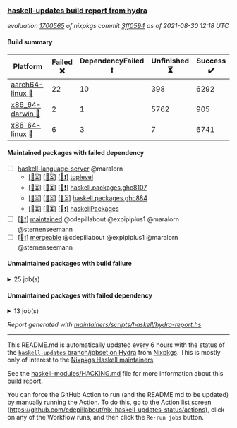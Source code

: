 ### [haskell-updates build report from hydra](https://hydra.nixos.org/jobset/nixpkgs/haskell-updates)
*evaluation [1700565](https://hydra.nixos.org/eval/1700565) of nixpkgs commit [3ff0594](https://github.com/NixOS/nixpkgs/commits/3ff0594935c935c1e47850f1906d0d8a20f98205) as of 2021-08-30 12:18 UTC*
#### Build summary

 | Platform | Failed :x: | DependencyFailed :heavy_exclamation_mark: | Unfinished :hourglass_flowing_sand: | Success :heavy_check_mark: | 
 | --- | --- | --- | --- | --- | 
 | [aarch64-linux :iphone:](https://hydra.nixos.org/eval/1700565?filter=.aarch64-linux) | 22 | 10 | 398 | 6292 | 
 | [x86_64-darwin :apple:](https://hydra.nixos.org/eval/1700565?filter=.x86_64-darwin) | 2 | 1 | 5762 | 905 | 
 | [x86_64-linux :penguin:](https://hydra.nixos.org/eval/1700565?filter=.x86_64-linux) | 6 | 3 | 7 | 6741 | 
#### Maintained packages with failed dependency
- [ ] [haskell-language-server](https://hydra.nixos.org/eval/1700565?filter=haskell-language-server) @maralorn
  - [[:iphone::hourglass_flowing_sand:]](https://hydra.nixos.org/build/151735568) [[:apple::hourglass_flowing_sand:]](https://hydra.nixos.org/build/151735595) [[:penguin::heavy_exclamation_mark:]](https://hydra.nixos.org/build/151735600) [toplevel](https://hydra.nixos.org/eval/1700565?filter=haskell-language-server)
  - [[:iphone::hourglass_flowing_sand:]](https://hydra.nixos.org/build/151721590) [[:apple::hourglass_flowing_sand:]](https://hydra.nixos.org/build/151731485) [[:penguin::heavy_exclamation_mark:]](https://hydra.nixos.org/build/151732220) [haskell.packages.ghc8107](https://hydra.nixos.org/eval/1700565?filter=haskell.packages.ghc8107.haskell-language-server)
  - [[:iphone::hourglass_flowing_sand:]](https://hydra.nixos.org/build/151735590) [[:apple::hourglass_flowing_sand:]](https://hydra.nixos.org/build/151735602) [[:penguin::hourglass_flowing_sand:]](https://hydra.nixos.org/build/151735575) [haskell.packages.ghc884](https://hydra.nixos.org/eval/1700565?filter=haskell.packages.ghc884.haskell-language-server)
  - [[:iphone::hourglass_flowing_sand:]](https://hydra.nixos.org/build/151722978) [[:apple::hourglass_flowing_sand:]](https://hydra.nixos.org/build/151730348) [[:penguin::heavy_exclamation_mark:]](https://hydra.nixos.org/build/151722208) [haskellPackages](https://hydra.nixos.org/eval/1700565?filter=haskellPackages.haskell-language-server)
- [ ] [[:penguin::heavy_exclamation_mark:]](https://hydra.nixos.org/build/151730101) [maintained](https://hydra.nixos.org/eval/1700565?filter=maintained) @cdepillabout @expipiplus1 @maralorn @sternenseemann
- [ ] [[:penguin::heavy_exclamation_mark:]](https://hydra.nixos.org/build/151735592) [mergeable](https://hydra.nixos.org/eval/1700565?filter=mergeable) @cdepillabout @expipiplus1 @maralorn @sternenseemann
#### Unmaintained packages with build failure
<details><summary>25 job(s) </summary>

- [ ] [[:iphone::x:]](https://hydra.nixos.org/build/151723150) [[:apple::hourglass_flowing_sand:]](https://hydra.nixos.org/build/151731482) [[:penguin::heavy_check_mark:]](https://hydra.nixos.org/build/151717379) [haskellPackages.HsASA](https://hydra.nixos.org/eval/1700565?filter=haskellPackages.HsASA) 
- [ ] [[:iphone::x:]](https://hydra.nixos.org/build/151728193) [[:apple::heavy_check_mark:]](https://hydra.nixos.org/build/151716991) [[:penguin::heavy_check_mark:]](https://hydra.nixos.org/build/151723415) [haskellPackages.OrderedBits](https://hydra.nixos.org/eval/1700565?filter=haskellPackages.OrderedBits) 
- [ ] [[:iphone::x:]](https://hydra.nixos.org/build/151726020) [[:apple::hourglass_flowing_sand:]](https://hydra.nixos.org/build/151727791) [[:penguin::heavy_check_mark:]](https://hydra.nixos.org/build/151724209) [haskellPackages.accelerate-llvm](https://hydra.nixos.org/eval/1700565?filter=haskellPackages.accelerate-llvm) 
- [ ] [[:iphone::x:]](https://hydra.nixos.org/build/151726472) [[:apple::hourglass_flowing_sand:]](https://hydra.nixos.org/build/151716453) [[:penguin::x:]](https://hydra.nixos.org/build/151729836) [haskellPackages.dhall-csv](https://hydra.nixos.org/eval/1700565?filter=haskellPackages.dhall-csv) 
- [ ] [[:iphone::x:]](https://hydra.nixos.org/build/151727844) [[:apple::hourglass_flowing_sand:]](https://hydra.nixos.org/build/151721990) [[:penguin::x:]](https://hydra.nixos.org/build/151720582) [haskellPackages.dhall-toml](https://hydra.nixos.org/eval/1700565?filter=haskellPackages.dhall-toml) 
- [ ] [[:iphone::heavy_check_mark:]](https://hydra.nixos.org/build/151724586) [[:apple::x:]](https://hydra.nixos.org/build/151715416) [[:penguin::heavy_check_mark:]](https://hydra.nixos.org/build/151723716) [haskellPackages.discount](https://hydra.nixos.org/eval/1700565?filter=haskellPackages.discount) 
- [ ] [[:iphone::x:]](https://hydra.nixos.org/build/151719661) [[:apple::hourglass_flowing_sand:]](https://hydra.nixos.org/build/151735374) [[:penguin::heavy_check_mark:]](https://hydra.nixos.org/build/151725956) [haskellPackages.easytensor](https://hydra.nixos.org/eval/1700565?filter=haskellPackages.easytensor) 
- [ ] [[:iphone::x:]](https://hydra.nixos.org/build/151727007) [[:apple::hourglass_flowing_sand:]](https://hydra.nixos.org/build/151722041) [[:penguin::heavy_check_mark:]](https://hydra.nixos.org/build/151715089) [haskellPackages.freetype2](https://hydra.nixos.org/eval/1700565?filter=haskellPackages.freetype2) 
- [ ] [[:iphone::x:]](https://hydra.nixos.org/build/151727306) [[:penguin::heavy_check_mark:]](https://hydra.nixos.org/build/151724718) [haskellPackages.gnome-keyring](https://hydra.nixos.org/eval/1700565?filter=haskellPackages.gnome-keyring) 
- [ ] [[:iphone::hourglass_flowing_sand:]](https://hydra.nixos.org/build/151722898) [[:apple::hourglass_flowing_sand:]](https://hydra.nixos.org/build/151723480) [[:penguin::x:]](https://hydra.nixos.org/build/151729111) [haskellPackages.hls-splice-plugin](https://hydra.nixos.org/eval/1700565?filter=haskellPackages.hls-splice-plugin) 
- [ ] [[:iphone::x:]](https://hydra.nixos.org/build/151726400) [[:apple::hourglass_flowing_sand:]](https://hydra.nixos.org/build/151723815) [[:penguin::heavy_check_mark:]](https://hydra.nixos.org/build/151716460) [haskellPackages.hq](https://hydra.nixos.org/eval/1700565?filter=haskellPackages.hq) 
- [ ] [[:iphone::x:]](https://hydra.nixos.org/build/151716343) [[:apple::hourglass_flowing_sand:]](https://hydra.nixos.org/build/151726422) [[:penguin::x:]](https://hydra.nixos.org/build/151730947) [haskellPackages.isocline](https://hydra.nixos.org/eval/1700565?filter=haskellPackages.isocline) 
- [ ] [[:iphone::x:]](https://hydra.nixos.org/build/151721890) [[:apple::hourglass_flowing_sand:]](https://hydra.nixos.org/build/151717720) [[:penguin::heavy_check_mark:]](https://hydra.nixos.org/build/151715215) [haskellPackages.long-double](https://hydra.nixos.org/eval/1700565?filter=haskellPackages.long-double) 
- [ ] [[:iphone::x:]](https://hydra.nixos.org/build/151718087) [[:apple::hourglass_flowing_sand:]](https://hydra.nixos.org/build/151732565) [[:penguin::heavy_check_mark:]](https://hydra.nixos.org/build/151735265) [haskellPackages.nlopt-haskell](https://hydra.nixos.org/eval/1700565?filter=haskellPackages.nlopt-haskell) 
- [ ] [[:iphone::x:]](https://hydra.nixos.org/build/151717765) [[:apple::hourglass_flowing_sand:]](https://hydra.nixos.org/build/151718317) [[:penguin::heavy_check_mark:]](https://hydra.nixos.org/build/151717284) [haskellPackages.picosat](https://hydra.nixos.org/eval/1700565?filter=haskellPackages.picosat) 
- [ ] [[:iphone::x:]](https://hydra.nixos.org/build/151729815) [[:apple::hourglass_flowing_sand:]](https://hydra.nixos.org/build/151717501) [[:penguin::heavy_check_mark:]](https://hydra.nixos.org/build/151728105) [haskellPackages.poker](https://hydra.nixos.org/eval/1700565?filter=haskellPackages.poker) 
- [ ] [[:iphone::x:]](https://hydra.nixos.org/build/151722386) [[:apple::hourglass_flowing_sand:]](https://hydra.nixos.org/build/151719956) [[:penguin::heavy_check_mark:]](https://hydra.nixos.org/build/151721437) [haskellPackages.ptr-poker](https://hydra.nixos.org/eval/1700565?filter=haskellPackages.ptr-poker) 
- [ ] [[:iphone::x:]](https://hydra.nixos.org/build/151724291) [[:apple::hourglass_flowing_sand:]](https://hydra.nixos.org/build/151730287) [[:penguin::heavy_check_mark:]](https://hydra.nixos.org/build/151725543) [haskellPackages.stm-queue](https://hydra.nixos.org/eval/1700565?filter=haskellPackages.stm-queue) 
- [ ] [[:iphone::x:]](https://hydra.nixos.org/build/151717089) [[:apple::hourglass_flowing_sand:]](https://hydra.nixos.org/build/151724226) [[:penguin::x:]](https://hydra.nixos.org/build/151730243) [haskellPackages.ticket-management](https://hydra.nixos.org/eval/1700565?filter=haskellPackages.ticket-management) 
- [ ] [[:iphone::x:]](https://hydra.nixos.org/build/151722291) [[:apple::hourglass_flowing_sand:]](https://hydra.nixos.org/build/151733325) [[:penguin::heavy_check_mark:]](https://hydra.nixos.org/build/151734833) [haskellPackages.type-natural](https://hydra.nixos.org/eval/1700565?filter=haskellPackages.type-natural) 
- [ ] [[:iphone::heavy_check_mark:]](https://hydra.nixos.org/build/151717823) [[:apple::x:]](https://hydra.nixos.org/build/151726924) [[:penguin::heavy_check_mark:]](https://hydra.nixos.org/build/151734381) [haskellPackages.tz](https://hydra.nixos.org/eval/1700565?filter=haskellPackages.tz) 
- [ ] [[:iphone::x:]](https://hydra.nixos.org/build/151726243) [[:apple::hourglass_flowing_sand:]](https://hydra.nixos.org/build/151732370) [[:penguin::heavy_check_mark:]](https://hydra.nixos.org/build/151715865) [haskellPackages.unicode-properties](https://hydra.nixos.org/eval/1700565?filter=haskellPackages.unicode-properties) 
- [ ] [[:iphone::x:]](https://hydra.nixos.org/build/151730218) [[:apple::hourglass_flowing_sand:]](https://hydra.nixos.org/build/151734842) [[:penguin::heavy_check_mark:]](https://hydra.nixos.org/build/151725675) [haskellPackages.wiringPi](https://hydra.nixos.org/eval/1700565?filter=haskellPackages.wiringPi) 
- [ ] [[:iphone::x:]](https://hydra.nixos.org/build/151728810) [[:apple::hourglass_flowing_sand:]](https://hydra.nixos.org/build/151719590) [[:penguin::heavy_check_mark:]](https://hydra.nixos.org/build/151728592) [haskellPackages.x86-64bit](https://hydra.nixos.org/eval/1700565?filter=haskellPackages.x86-64bit) 
- [ ] [[:iphone::x:]](https://hydra.nixos.org/build/151723558) [[:apple::hourglass_flowing_sand:]](https://hydra.nixos.org/build/151721409) [[:penguin::x:]](https://hydra.nixos.org/build/151715425) [haskellPackages.yapb](https://hydra.nixos.org/eval/1700565?filter=haskellPackages.yapb) 
</details>

#### Unmaintained packages with failed dependency
<details><summary>13 job(s) </summary>

- [ ] [[:iphone::heavy_exclamation_mark:]](https://hydra.nixos.org/build/151722183) [[:apple::heavy_check_mark:]](https://hydra.nixos.org/build/151715520) [[:penguin::heavy_check_mark:]](https://hydra.nixos.org/build/151727694) [haskellPackages.PrimitiveArray](https://hydra.nixos.org/eval/1700565?filter=haskellPackages.PrimitiveArray) 
- [ ] [[:iphone::heavy_exclamation_mark:]](https://hydra.nixos.org/build/151716478) [[:apple::hourglass_flowing_sand:]](https://hydra.nixos.org/build/151719950) [[:penguin::heavy_check_mark:]](https://hydra.nixos.org/build/151728138) [haskellPackages.easytensor-vulkan](https://hydra.nixos.org/eval/1700565?filter=haskellPackages.easytensor-vulkan) 
- [ ] [[:iphone::heavy_exclamation_mark:]](https://hydra.nixos.org/build/151720913) [[:apple::hourglass_flowing_sand:]](https://hydra.nixos.org/build/151731786) [[:penguin::heavy_check_mark:]](https://hydra.nixos.org/build/151721866) [haskellPackages.hmatrix-nlopt](https://hydra.nixos.org/eval/1700565?filter=haskellPackages.hmatrix-nlopt) 
- [ ] [[:iphone::heavy_exclamation_mark:]](https://hydra.nixos.org/build/151724999) [[:apple::hourglass_flowing_sand:]](https://hydra.nixos.org/build/151728520) [[:penguin::heavy_check_mark:]](https://hydra.nixos.org/build/151729423) [haskellPackages.jsonifier](https://hydra.nixos.org/eval/1700565?filter=haskellPackages.jsonifier) 
- [ ] [[:iphone::heavy_exclamation_mark:]](https://hydra.nixos.org/build/151720950) [[:apple::hourglass_flowing_sand:]](https://hydra.nixos.org/build/151729832) [[:penguin::heavy_check_mark:]](https://hydra.nixos.org/build/151719399) [haskellPackages.opentelemetry-extra](https://hydra.nixos.org/eval/1700565?filter=haskellPackages.opentelemetry-extra) 
- [ ] [[:iphone::heavy_exclamation_mark:]](https://hydra.nixos.org/build/151720248) [[:apple::hourglass_flowing_sand:]](https://hydra.nixos.org/build/151732089) [[:penguin::heavy_check_mark:]](https://hydra.nixos.org/build/151725999) [haskellPackages.opentelemetry-lightstep](https://hydra.nixos.org/eval/1700565?filter=haskellPackages.opentelemetry-lightstep) 
- [ ] [[:iphone::heavy_exclamation_mark:]](https://hydra.nixos.org/build/151734558) [[:apple::hourglass_flowing_sand:]](https://hydra.nixos.org/build/151724149) [[:penguin::heavy_check_mark:]](https://hydra.nixos.org/build/151716937) [haskellPackages.rounded](https://hydra.nixos.org/eval/1700565?filter=haskellPackages.rounded) 
- [ ] [[:iphone::heavy_exclamation_mark:]](https://hydra.nixos.org/build/151725187) [[:apple::hourglass_flowing_sand:]](https://hydra.nixos.org/build/151716387) [[:penguin::heavy_check_mark:]](https://hydra.nixos.org/build/151727795) [haskellPackages.sized](https://hydra.nixos.org/eval/1700565?filter=haskellPackages.sized) 
- [ ] [[:iphone::heavy_exclamation_mark:]](https://hydra.nixos.org/build/151724163) [[:apple::hourglass_flowing_sand:]](https://hydra.nixos.org/build/151719049) [[:penguin::heavy_check_mark:]](https://hydra.nixos.org/build/151732738) [haskellPackages.stm-actor](https://hydra.nixos.org/eval/1700565?filter=haskellPackages.stm-actor) 
- [ ] [taskell](https://hydra.nixos.org/eval/1700565?filter=taskell) 
  - [[:iphone::heavy_check_mark:]](https://hydra.nixos.org/build/151715652) [[:apple::heavy_exclamation_mark:]](https://hydra.nixos.org/build/151716159) [[:penguin::heavy_check_mark:]](https://hydra.nixos.org/build/151726242) [toplevel](https://hydra.nixos.org/eval/1700565?filter=taskell)
  - [[:iphone::heavy_check_mark:]](https://hydra.nixos.org/build/151724666) [[:apple::heavy_exclamation_mark:]](https://hydra.nixos.org/build/151715230) [[:penguin::heavy_check_mark:]](https://hydra.nixos.org/build/151731082) [haskellPackages](https://hydra.nixos.org/eval/1700565?filter=haskellPackages.taskell)
- [ ] [[:iphone::heavy_exclamation_mark:]](https://hydra.nixos.org/build/151730687) [[:apple::hourglass_flowing_sand:]](https://hydra.nixos.org/build/151734719) [[:penguin::heavy_check_mark:]](https://hydra.nixos.org/build/151734090) [haskellPackages.unicode-names](https://hydra.nixos.org/eval/1700565?filter=haskellPackages.unicode-names) 
</details>

*Report generated with [maintainers/scripts/haskell/hydra-report.hs](https://github.com/NixOS/nixpkgs/blob/haskell-updates/maintainers/scripts/haskell/hydra-report.sh)*


----------------------------------------------------------------------

This README.md is automatically updated every 6 hours with the status of the
[`haskell-updates` branch/jobset on Hydra](https://hydra.nixos.org/jobset/nixpkgs/haskell-updates)
from [Nixpkgs](https://github.com/NixOS/nixpkgs).  This is mostly only of
interest to the [Nixpkgs Haskell maintainers](https://github.com/orgs/NixOS/teams/haskell).

See the
[haskell-modules/HACKING.md](https://github.com/NixOS/nixpkgs/blob/haskell-updates/pkgs/development/haskell-modules/HACKING.md)
file for more information about this build report.

You can force the GitHub Action to run (and the README.md to be updated) by
manually running the Action.  To do this, go to the Action list screen
(https://github.com/cdepillabout/nix-haskell-updates-status/actions),
click on any of the Workflow runs, and then click the `Re-run jobs` button.
